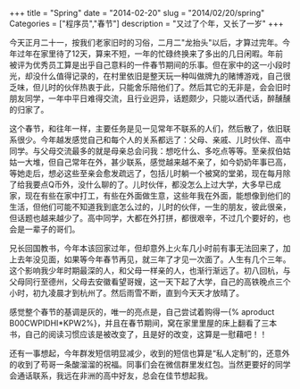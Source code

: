 +++
title = "Spring"
date = "2014-02-20"
slug = "2014/02/20/spring"
Categories = ["程序员","春节"]
description = "又过了个年，又长了一岁"
+++

今天正月二十一，按我们老家旧时的习俗，二月二"龙抬头"以后，才算过完年。今年过年在家里待了12天，算来不短，一年的忙碌终换来了多出的几日闲暇。年前被评为优秀员工算是出乎自己意料的一件春节期间的乐事。但在家中的这一小段时光，却没什么值得记录的，在村里依旧是整天玩一种叫做牌九的赌博游戏，自己很乏味，但儿时的伙伴热衷于此，只能舍乐陪他们了。然后其它的无非是，会会旧时朋友同学，一年中平日难得交流，且行业迥异，话题颇少，只能以酒代话，醉醺醺的归家了。


这个春节，和往年一样，主要任务是见一见常年不联系的人们，然后散了，依旧联系很少。今年越发感觉自己和每个人的关系都远了：父母、亲戚、儿时伙伴、高中同学。与父母交流最多的就是母亲总会问我：想吃什么、多吃点等等。至亲叔伯姑姑一大堆，但自己常年在外，甚少联系，感觉越来越不亲了，如今奶奶年事已高，等她走后，想必这些至亲会愈发疏远了，包括儿时躺一个被窝的堂弟，现在每月除了给我要点Q币外，没什么聊的了。儿时伙伴，都没怎么上过大学，大多早已成家，现在有些在家中打工，有些在外面做生意，这些年我在外面，能想像到他们的生活，但他们可能不知道我到底怎么过的，儿时的伙伴，一生的朋友，彼此很亲，但话题也越来越少了。高中同学，大都在外打拼，都很艰辛，不过几个要好的，也会是一辈子的哥们。

兄长回国教书，今年本该回家过年，但却意外上火车几小时前有事无法回来了，加上去年没见面，如果等今年春节再见，就三年了才见一次面了。人生有几个三年。这个影响我少年时期最深的人，和父母一样亲的人，也渐行渐远了。初八回杭，与父母同行至德州，父母去安徽看望哥嫂，这一天下起了大学，自己的高铁晚点三个小时，初九凌晨才到杭州了。然后雨雪不断，直到今天天才放晴了。

感觉整个春节的基调是灰的，唯一的亮点是，自己尝试着购得一{% aproduct B00CWPIDHI*KPW2%}，并且在春节期间，窝在家里里屋的床上翻看了三本书，自己的阅读习惯应该是被改变了，且是好的改变，这算是一慰藉吧！！

还有一事想起，今年群发短信明显减少，收到的短信也算是“私人定制”的，还意外的收到了苟哥一条酸溜溜的祝福。同事们会在微信群里发红包。当然更要好的同学会通话联系，我远在非洲的高中好友，总会在佳节想起我。
